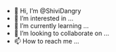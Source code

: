 - 👋 Hi, I’m @ShiviDangry
- 👀 I’m interested in ...
- 🌱 I’m currently learning ...
- 💞️ I’m looking to collaborate on ...
- 📫 How to reach me ...

<!---
ShiviDangry/ShiviDangry is a ✨ special ✨ repository because its `README.md` (this file) appears on your GitHub profile.
You can click the Preview link to take a look at your changes.
--->
